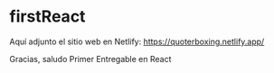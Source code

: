 # firstReact
Aquí adjunto el sitio web en Netlify:
https://quoterboxing.netlify.app/

Gracias, saludo
Primer Entregable en React
